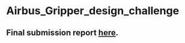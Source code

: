 # Airbus_Gripper_design_challenge
## Final submission report [here](https://github.com/prateekshamprasadpawar/Airbus_Gripper_design_challenge/blob/master/Grasping%20System%20-%20Submission%20Prateek%20Pawar.pdf).
